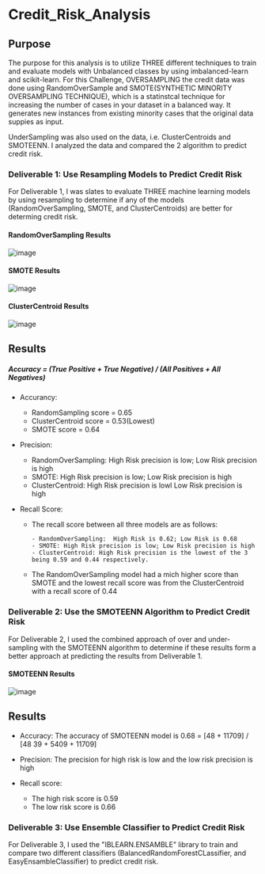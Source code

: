 # Credit_Risk_Analysis

## Purpose

The purpose for this analysis is to utilize THREE different techniques to train and evaluate models with Unbalanced classes by using imbalanced-learn and scikit-learn.  For this Challenge, OVERSAMPLING the credit data was done using RandomOverSample and SMOTE(SYNTHETIC MINORITY OVERSAMPLING TECHNIQUE), which is a statinstcal technique for increasing the number of cases in your dataset in a balanced way.  It generates new instances from existing minority cases that the original data suppies as input.

UnderSampling was also used on the data, i.e. ClusterCentroids and SMOTEENN.  I analyzed the data and compared the 2 algorithm to predict credit risk.

### Deliverable 1:  Use Resampling Models to Predict Credit Risk

For Deliverable 1, I was slates to evaluate THREE machine learning models by using resampling to determine if any of the models (RandomOverSampling, SMOTE, and ClusterCentroids) are better for determing credit risk.

#### RandomOverSampling Results

  ![image](https://user-images.githubusercontent.com/8845050/183158792-09c4c4c9-8b2f-4aa4-89c4-4064697b0e4e.png)

#### SMOTE Results

  ![image](https://user-images.githubusercontent.com/8845050/183158888-11b025c4-d144-4fcd-91c8-b758bb158d57.png)
  
#### ClusterCentroid Results

  ![image](https://user-images.githubusercontent.com/8845050/183159150-e5c9e425-b72e-4828-9996-c669c252bcaf.png)


## Results

##### Accuracy = (True Positive + True Negative) / (All Positives + All Negatives)

  - Accurancy:  
  
    - RandomSampling score = 0.65
    - ClusterCentroid score = 0.53(Lowest)
    - SMOTE score = 0.64


  - Precision:
  
    - RandomOverSampling: High Risk precision is low; Low Risk precision is high
    - SMOTE: High Risk precision is low; Low Risk precision is high
    - ClusterCentroid: High Risk precision is lowl Low Risk precision is high

  - Recall Score:
  
    - The recall score between all three models are as follows:
    
          - RandomOverSampling:  High Risk is 0.62; Low Risk is 0.68
          - SMOTE: High Risk precision is low; Low Risk precision is high
          - ClusterCentroid: High Risk precision is the lowest of the 3 being 0.59 and 0.44 respectively.
    
    - The RandomOverSampling model had a mich higher score than SMOTE and the lowest recall score was from the ClusterCentroid with a recall score of 0.44

### Deliverable 2: Use the SMOTEENN Algorithm to Predict Credit Risk

For Deliverable 2, I used the combined approach of over and under-sampling with the SMOTEENN algorithm to determine if these results form a better approach at predicting the results from Deliverable 1.

#### SMOTEENN Results

![image](https://user-images.githubusercontent.com/8845050/183235313-f8741970-af3b-4733-9bbc-f65279b20468.png)

## Results

  - Accuracy:  The accuracy of SMOTEENN model is 0.68 = [48 + 11709] / [48 39 + 5409 + 11709]
  
  - Precision: The precision for high risk is low and the low risk precision is high
  
  - Recall score:
      - The high risk score is 0.59
      - The low risk score is 0.66

### Deliverable 3: Use Ensemble Classifier to Predict Credit Risk

For Deliverable 3, I used the "IBLEARN.ENSAMBLE" library to train and compare two different classifiers (BalancedRandomForestCLassifier, and EasyEnsambleClassifier) to predict credit risk.
  
  










       







